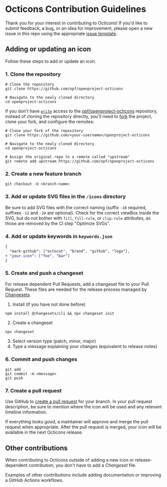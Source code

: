 # Octicons Contribution Guidelines

Thank you for your interest in contributing to Octicons! If you'd like to submit feedback, a bug, or an idea for improvement, please open a new issue in this repo using the appropriate [issue template](https://github.com/opf/openproject-octicons/issues/new/choose).

## Adding or updating an icon

Follow these steps to add or update an icon.

### 1. Clone the repository

```shell
# Clone the repository
git clone https://github.com/opf/openproject-octicons

# Navigate to the newly cloned directory
cd openproject-octicons
```

If you don't have [`write`](https://help.github.com/en/github/getting-started-with-github/access-permissions-on-github) access to the [opf/openproject-octicons](https://github.com/opf/openproject-octicons) repository, instead of cloning the repository directly, you'll need to [fork](http://help.github.com/fork-a-repo/) the project, clone your fork, and configure the remotes:

```shell
# Clone your fork of the repository
git clone https://github.com/<your-username>/openproject-octicons

# Navigate to the newly cloned directory
cd openproject-octicons

# Assign the original repo to a remote called "upstream"
git remote add upstream https://github.com/opf/openproject-octicons
```

### 2. Create a new feature branch

```shell
git checkout -b <branch-name>
```

### 3. Add or update SVG files in the `/icons` directory

Be sure to add SVG files with the correct naming (suffix `-16` required,
suffixes `-12` and `-24` are optional). Check for the correct viewBox
inside the SVG, but do not bother with `fill`, `fill-rule`, or `clip-rule`
attributes, as those are removed by the CI step "Optimize SVGs".

### 4. Add or update keywords in `keywords.json`

```diff
{
  "mark-github": ["octocat", "brand", "github", "logo"],
+ "your-icon": ["foo", "bar"]
}
```

### 5. Create and push a changeset
For release dependent Pull Requests, add a changeset file to your Pull Request. These files are needed for the release process managed by [Changesets](https://github.com/changesets/changesets#readme).

1. Install (if you have not done before)
```shell
npm install @changesets/cli && npx changeset init
```

2. Create a changeset
```shell
npx changeset
```

3. Select version type (patch, minor, major)
4. Type a message explaining your changes (equivalent to release notes) 


### 6. Commit and push changes

```shell
git add .
git commit -m <message>
git push
```

### 7. Create a pull request

Use GitHub to [create a pull request](https://help.github.com/en/desktop/contributing-to-projects/creating-a-pull-request) for your branch. In your pull request description, be sure to mention where the icon will be used and any relevant timeline information.

If everything looks good, a maintainer will approve and merge the pull request when appropriate. After the pull request is merged, your icon will be available in the next Octicons release.


## Other contributions

When contributing to Octicons outside of adding a new icon or release-dependent contribution, you don't have to add a _Changeset_ file.  

Examples of other contributions include adding documentation or improving a GitHub Actions workflows.
